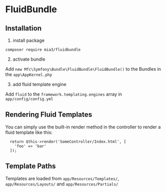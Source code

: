 # FluidBundle

## Installation

1. install package

```
composer require mia3/fluidbundle
```

2. activate bundle

Add ```new Mfc\Symfony\Bundle\FluidBundle\FluidBundle()``` to the Bundles in the ```app\AppKernel.php```

3. add fluid template engine

Add ```fluid``` to the ```framework.templating.engines``` array in ```app/config/config.yml```


## Rendering Fluid Templates

You can simply use the built-in render method in the controller to render a fluid template like this:

```
  return $this->render('SomeController/Index.html', [
    'foo' => 'bar'
  ]);
```

## Template Paths

Templates are loaded from ```app/Resources/Templates/```, ```app/Resources/Layouts/``` and ```app/Resources/Partials/```
